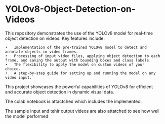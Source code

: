 # YOLOv8-Object-Detection-on-Videos

This repository demonstrates the use of the YOLOv8 model for real-time object detection on videos. Key features include:

	•	Implementation of the pre-trained YOLOv8 model to detect and annotate objects in video frames.
	•	Processing of input video files, applying object detection to each frame, and saving the output with bounding boxes and class labels.
	•	The flexibility to apply the model on custom videos of your choice.
	•	A step-by-step guide for setting up and running the model on any video input.

This project showcases the powerful capabilities of YOLOv8 for efficient and accurate object detection in dynamic visual data.

The colab notebook is attactched which includes the implemented.

The sample input and tehir output videos are also attatched to see how well the model performed
